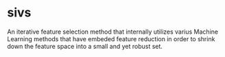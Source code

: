 # sivs
An iterative feature selection method that internally utilizes varius Machine Learning methods that have embeded feature reduction in order to shrink down the feature space into a small and yet robust set.
